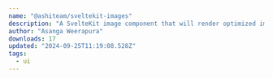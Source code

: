 ```yaml
---
name: "@ashiteam/sveltekit-images"
description: "A SvelteKit image component that will render optimized images."
author: "Asanga Weerapura"
downloads: 17
updated: "2024-09-25T11:19:08.528Z"
tags: 
  - ui
---
```

